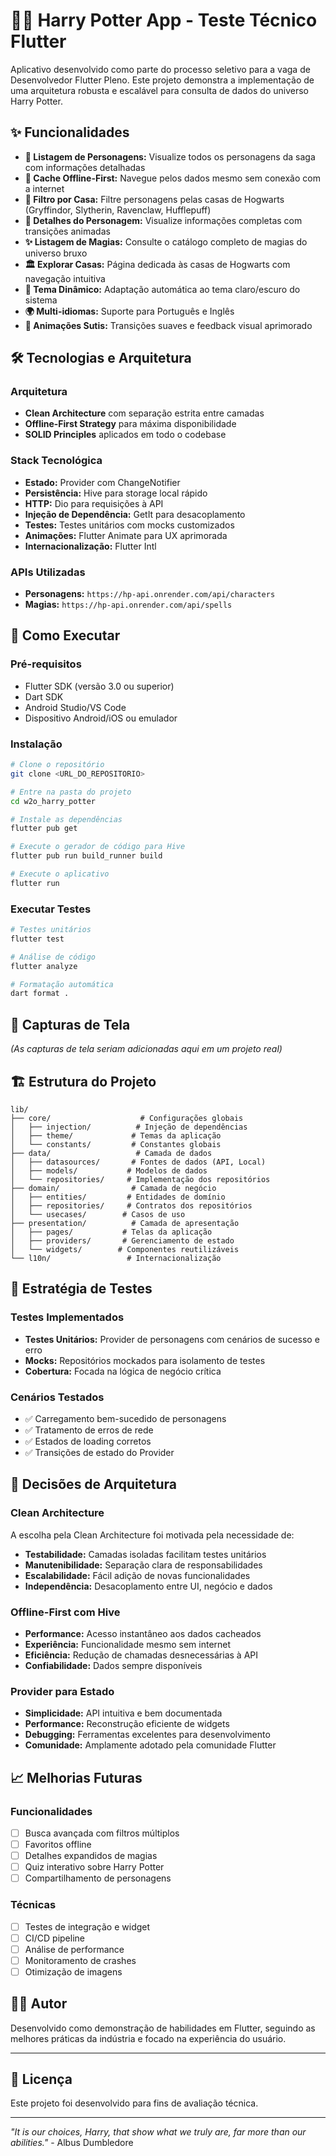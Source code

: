 # 🧙‍♂️ Harry Potter App - Teste Técnico Flutter

Aplicativo desenvolvido como parte do processo seletivo para a vaga de Desenvolvedor Flutter Pleno. Este projeto demonstra a implementação de uma arquitetura robusta e escalável para consulta de dados do universo Harry Potter.

## ✨ Funcionalidades

- **📜 Listagem de Personagens:** Visualize todos os personagens da saga com informações detalhadas
- **💾 Cache Offline-First:** Navegue pelos dados mesmo sem conexão com a internet
- **🏰 Filtro por Casa:** Filtre personagens pelas casas de Hogwarts (Gryffindor, Slytherin, Ravenclaw, Hufflepuff)
- **👤 Detalhes do Personagem:** Visualize informações completas com transições animadas
- **✨ Listagem de Magias:** Consulte o catálogo completo de magias do universo bruxo
- **🏛️ Explorar Casas:** Página dedicada às casas de Hogwarts com navegação intuitiva
- **🌙 Tema Dinâmico:** Adaptação automática ao tema claro/escuro do sistema
- **🌍 Multi-idiomas:** Suporte para Português e Inglês
- **🎨 Animações Sutis:** Transições suaves e feedback visual aprimorado

## 🛠️ Tecnologias e Arquitetura

### Arquitetura
- **Clean Architecture** com separação estrita entre camadas
- **Offline-First Strategy** para máxima disponibilidade
- **SOLID Principles** aplicados em todo o codebase

### Stack Tecnológica
- **Estado:** Provider com ChangeNotifier
- **Persistência:** Hive para storage local rápido
- **HTTP:** Dio para requisições à API
- **Injeção de Dependência:** GetIt para desacoplamento
- **Testes:** Testes unitários com mocks customizados
- **Animações:** Flutter Animate para UX aprimorada
- **Internacionalização:** Flutter Intl

### APIs Utilizadas
- **Personagens:** `https://hp-api.onrender.com/api/characters`
- **Magias:** `https://hp-api.onrender.com/api/spells`

## 🚀 Como Executar

### Pré-requisitos
- Flutter SDK (versão 3.0 ou superior)
- Dart SDK
- Android Studio/VS Code
- Dispositivo Android/iOS ou emulador

### Instalação
```bash
# Clone o repositório
git clone <URL_DO_REPOSITORIO>

# Entre na pasta do projeto
cd w2o_harry_potter

# Instale as dependências
flutter pub get

# Execute o gerador de código para Hive
flutter pub run build_runner build

# Execute o aplicativo
flutter run
```

### Executar Testes
```bash
# Testes unitários
flutter test

# Análise de código
flutter analyze

# Formatação automática
dart format .
```

## 📱 Capturas de Tela

*(As capturas de tela seriam adicionadas aqui em um projeto real)*

## 🏗️ Estrutura do Projeto

```
lib/
├── core/                    # Configurações globais
│   ├── injection/          # Injeção de dependências
│   ├── theme/             # Temas da aplicação
│   └── constants/         # Constantes globais
├── data/                   # Camada de dados
│   ├── datasources/       # Fontes de dados (API, Local)
│   ├── models/           # Modelos de dados
│   └── repositories/     # Implementação dos repositórios
├── domain/                # Camada de negócio
│   ├── entities/         # Entidades de domínio
│   ├── repositories/     # Contratos dos repositórios
│   └── usecases/        # Casos de uso
├── presentation/          # Camada de apresentação
│   ├── pages/           # Telas da aplicação
│   ├── providers/       # Gerenciamento de estado
│   └── widgets/        # Componentes reutilizáveis
└── l10n/                 # Internacionalização
```

## 🧪 Estratégia de Testes

### Testes Implementados
- **Testes Unitários:** Provider de personagens com cenários de sucesso e erro
- **Mocks:** Repositórios mockados para isolamento de testes
- **Cobertura:** Focada na lógica de negócio crítica

### Cenários Testados
- ✅ Carregamento bem-sucedido de personagens
- ✅ Tratamento de erros de rede
- ✅ Estados de loading corretos
- ✅ Transições de estado do Provider

## 🎯 Decisões de Arquitetura

### Clean Architecture
A escolha pela Clean Architecture foi motivada pela necessidade de:
- **Testabilidade:** Camadas isoladas facilitam testes unitários
- **Manutenibilidade:** Separação clara de responsabilidades
- **Escalabilidade:** Fácil adição de novas funcionalidades
- **Independência:** Desacoplamento entre UI, negócio e dados

### Offline-First com Hive
- **Performance:** Acesso instantâneo aos dados cacheados
- **Experiência:** Funcionalidade mesmo sem internet
- **Eficiência:** Redução de chamadas desnecessárias à API
- **Confiabilidade:** Dados sempre disponíveis

### Provider para Estado
- **Simplicidade:** API intuitiva e bem documentada
- **Performance:** Reconstrução eficiente de widgets
- **Debugging:** Ferramentas excelentes para desenvolvimento
- **Comunidade:** Amplamente adotado pela comunidade Flutter

## 📈 Melhorias Futuras

### Funcionalidades
- [ ] Busca avançada com filtros múltiplos
- [ ] Favoritos offline
- [ ] Detalhes expandidos de magias
- [ ] Quiz interativo sobre Harry Potter
- [ ] Compartilhamento de personagens

### Técnicas
- [ ] Testes de integração e widget
- [ ] CI/CD pipeline
- [ ] Análise de performance
- [ ] Monitoramento de crashes
- [ ] Otimização de imagens

## 👨‍💻 Autor

Desenvolvido como demonstração de habilidades em Flutter, seguindo as melhores práticas da indústria e focado na experiência do usuário.

---

## 📄 Licença

Este projeto foi desenvolvido para fins de avaliação técnica.

---

*"It is our choices, Harry, that show what we truly are, far more than our abilities."* - Albus Dumbledore
